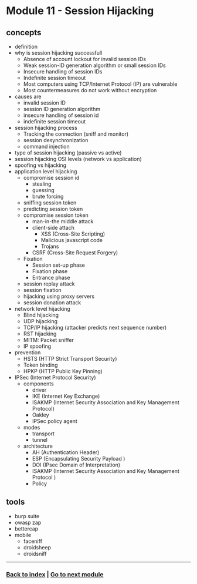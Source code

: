 # Module 11 - Session Hijacking

## concepts
- definition
- why is session hijacking successfull
    - Absence of account lockout for invalid session IDs
    - Weak session-ID generation algorithm or small session IDs
    - Insecure handling of session IDs
    - Indefinite session timeout
    - Most computers using TCP/Internet Protocol (IP) are vulnerable
    - Most countermeasures do not work without encryption
- causes are
    - invalid session ID
    - session ID generation algorithm
    - insecure handling of session id
    - indefinite session timeout
- session hijacking process
    - Tracking the connection (sniff and monitor)
    - session desynchronization
    - command injection
- type of session hijacking (passive vs active)
- session hijacking OSI levels (network vs application)
- spoofing vs hijacking
- application level hijacking
    - compromise session id
        - stealing
        - guessing
        - brute forcing
    - sniffing session token
    - predicting session token
    - compromise session token
        - man-in-the middle attack
        - client-side attach
            - XSS (Cross-Site Scripting)
            - Malicious javascript code
            - Trojans
        - CSRF (Cross-Site Request Forgery)
    - Fixation
        - Session set-up phase
        - Fixation phase
        - Entrance phase
    - session replay attack
    - session fixation
    - hijacking using proxy servers
    - session donation attack
- network level hijacking
    - Blind hijacking
    - UDP hijacking
    - TCP/IP hijacking (attacker predicts next sequence number)
    - RST hijacking
    - MITM: Packet sniffer
    - IP spoofing
- prevention
    - HSTS (HTTP Strict Transport Security)
    - Token binding
    - HPKP (HTTP Public Key Pinning)
- IPSec (Internet Protocol Security)
  - components
    - driver
    - IKE (Internet Key Exchange)
    - ISAKMP (Internet Security Association and Key Management Protocol)
    - Oakley
    - IPSec policy agent
  - modes
    - transport
    - tunnel
  - architecture
    - AH (Authentication Header)
    - ESP (Encapsulating Security Payload )
    - DOI (IPsec Domain of Interpretation)
    - ISAKMP (Internet Security Association and Key Management Protocol )
    - Policy


## tools
- burp suite
- owasp zap
- bettercap
- mobile
    - faceniff
    - droidsheep
    - droidsniff

---
### [Back to index](../README.md) | [Go to next module](12.md)